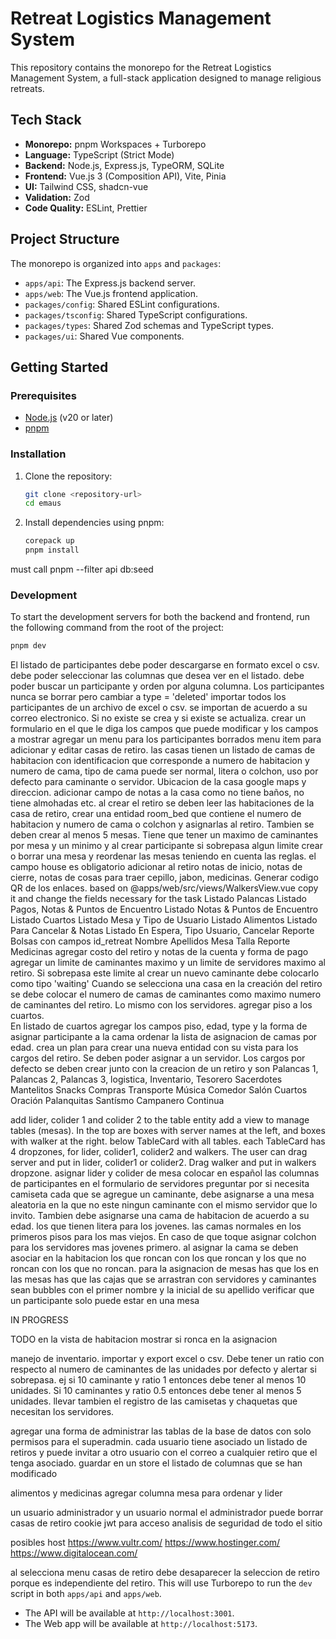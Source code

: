 # Retreat Logistics Management System

This repository contains the monorepo for the Retreat Logistics Management System, a full-stack application designed to manage religious retreats.

## Tech Stack

-   **Monorepo:** pnpm Workspaces + Turborepo
-   **Language:** TypeScript (Strict Mode)
-   **Backend:** Node.js, Express.js, TypeORM, SQLite
-   **Frontend:** Vue.js 3 (Composition API), Vite, Pinia
-   **UI:** Tailwind CSS, shadcn-vue
-   **Validation:** Zod
-   **Code Quality:** ESLint, Prettier

## Project Structure

The monorepo is organized into `apps` and `packages`:

-   `apps/api`: The Express.js backend server.
-   `apps/web`: The Vue.js frontend application.
-   `packages/config`: Shared ESLint configurations.
-   `packages/tsconfig`: Shared TypeScript configurations.
-   `packages/types`: Shared Zod schemas and TypeScript types.
-   `packages/ui`: Shared Vue components.

## Getting Started

### Prerequisites

-   [Node.js](https://nodejs.org/) (v20 or later)
-   [pnpm](https://pnpm.io/)

### Installation

1.  Clone the repository:
    ```bash
    git clone <repository-url>
    cd emaus
    ```

2.  Install dependencies using pnpm:
    ```bash
    corepack up
    pnpm install
    ```

must call 
pnpm --filter api db:seed

### Development

To start the development servers for both the backend and frontend, run the following command from the root of the project:

```bash
pnpm dev
```

El listado de participantes debe poder descargarse en formato excel o csv.
debe poder seleccionar las columnas que desea ver en el listado.
debe poder buscar un participante y orden por alguna columna.
Los participantes nunca se borrar pero cambiar a type = 'deleted'
importar todos los participantes de un archivo de excel o csv.  se importan de acuerdo a su correo electronico.  Si no existe se crea y si existe se actualiza.
crear un formulario en el que le diga los campos que puede modificar y los campos a mostrar
agregar un menu para los participantes borrados
menu item para adicionar y editar casas de retiro. las casas tienen un listado de camas de habitacion con identificacion que corresponde a numero de habitacion y numero de cama,  tipo de cama puede ser normal, litera o colchon, uso por defecto para caminante o servidor. Ubicacion de la casa google maps y direccion.
adicionar campo de notas a la casa como no tiene baños, no tiene almohadas etc.
al crear el retiro se deben leer las habitaciones de la casa de retiro, crear una entidad room_bed que contiene el numero de habitacion y numero de cama o colchon y asignarlas al retiro.  Tambien se deben crear al menos 5 mesas.  Tiene que tener un maximo de caminantes por mesa y un minimo y al crear participante si sobrepasa algun limite crear o borrar una mesa y reordenar las mesas teniendo en cuenta las reglas.
el campo house es obligatorio
adicionar al retiro notas de inicio,  notas de cierre, notas de cosas para traer cepillo, jabon, medicinas.  Generar codigo QR de los enlaces.
based on @apps/web/src/views/WalkersView.vue copy it and change the fields necessary for the task
Listado Palancas
Listado Pagos, Notas & Puntos de Encuentro
Listado Notas & Puntos de Encuentro
Listado Cuartos
Listado Mesa y Tipo de Usuario
Listado Alimentos
Listado Para Cancelar & Notas
Listado En Espera, Tipo Usuario, Cancelar
Reporte Bolsas con campos id_retreat Nombre Apellidos Mesa Talla
Reporte Medicinas
agregar costo del retiro y notas de la cuenta y forma de pago
agregar un limite de caminantes maximo y un limite de servidores maximo al retiro.
Si sobrepasa este limite al crear un nuevo caminante debe colocarlo como  tipo 'waiting'
Cuando se selecciona una casa en la creación del retiro se debe colocar el numero de camas de caminantes como maximo numero de caminantes del retiro.  Lo mismo con los servidores.
agregar piso a los cuartos.  
En listado de cuartos agregar los campos piso, edad, type y la forma de asignar participante a la cama
ordenar la lista de asignacion de camas por edad.
crea un plan para crear una nueva entidad con su vista para los cargos del retiro.  Se deben poder asignar a un servidor. Los cargos por defecto se deben crear junto con la creacion de un retiro y son
Palancas 1,  Palancas 2,  Palancas 3,
logistica, Inventario, Tesorero
Sacerdotes
Mantelitos
Snacks
Compras
Transporte
Música
Comedor
Salón
Cuartos
Oración
Palanquitas
Santísmo
Campanero 
Continua

add lider, colider 1 and colider 2 to the table entity
add a view to manage tables (mesas).  In the top are boxes with server names at the left, and boxes with walker at the right.
below TableCard with all tables.  each TableCard has 4 dropzones,  for lider, colider1, colider2 and walkers.  The user can drag server and put in lider, colider1 or colider2.  Drag walker and put in walkers dropzone.
asignar lider y colider de mesa
colocar en español las columnas de participantes
en el formulario de servidores preguntar por si necesita camiseta
cada que se agregue un caminante, debe asignarse a una mesa aleatoria en la que no este ningun caminante con el mismo servidor que lo invito. Tambien debe asignarse una cama de habitacion de acuerdo a su edad.  los que tienen litera para los jovenes.  las camas normales en los primeros pisos para los mas viejos. En caso de que toque asignar colchon para los servidores mas jovenes primero.
al asignar la cama se deben asociar en la habitacion los que roncan con los que roncan y los que no roncan con los que no roncan.
para la asignacion de mesas has que los en las mesas has que las cajas que se arrastran con servidores y caminantes sean bubbles con el primer nombre y la inicial de su apellido
verificar que un participante solo puede estar en una mesa

IN PROGRESS


TODO
en la vista de habitacion mostrar si ronca en la asignacion


manejo de inventario.  importar y export excel o csv.  Debe tener un ratio con respecto al numero de caminantes de las unidades por defecto y alertar si sobrepasa.  ej si 10 caminante y ratio 1 entonces debe tener al menos 10 unidades. Si 10 caminantes y ratio 0.5 entonces debe tener al menos 5 unidades.
llevar tambien el registro de las camisetas y chaquetas que necesitan los servidores.

agregar una forma de administrar las tablas de la base de datos con solo permisos para el superadmin.
cada usuario tiene asociado un listado de retiros y puede invitar a otro usuario con el correo a cualquier retiro que el tenga asociado.
guardar en un store el listado de columnas que se han modificado

alimentos y medicinas agregar columna mesa para ordenar y lider

un usuario administrador y un usuario normal
el administrador puede borrar casas de retiro
cookie jwt para acceso
analisis de seguridad de todo el sitio

posibles host
https://www.vultr.com/
https://www.hostinger.com/
https://www.digitalocean.com/


al selecciona menu casas de retiro debe desaparecer la seleccion de retiro porque es independiente del retiro.
This will use Turborepo to run the `dev` script in both `apps/api` and `apps/web`.

-   The API will be available at `http://localhost:3001`.
-   The Web app will be available at `http://localhost:5173`.











